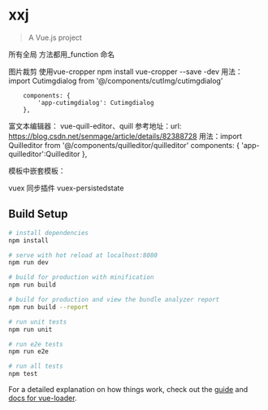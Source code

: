 # xxj

> A Vue.js project

所有全局 方法都用_function 命名

图片裁剪 使用vue-cropper      npm install vue-cropper --save -dev
	用法：
		import Cutimgdialog from '@/components/cutImg/cutimgdialog'
		
		components: {
	        'app-cutimgdialog': Cutimgdialog
	    },

富文本编辑器： vue-quill-editor、quill
	参考地址：url: https://blog.csdn.net/senmage/article/details/82388728
	用法：import Quilleditor from '@/components/quilleditor/quilleditor'
		components: {
	        'app-quilleditor':Quilleditor
	    },

模板中嵌套模板： <slot></slot>

vuex 同步插件 vuex-persistedstate


## Build Setup

``` bash
# install dependencies
npm install

# serve with hot reload at localhost:8080
npm run dev

# build for production with minification
npm run build

# build for production and view the bundle analyzer report
npm run build --report

# run unit tests
npm run unit

# run e2e tests
npm run e2e

# run all tests
npm test
```

For a detailed explanation on how things work, check out the [guide](http://vuejs-templates.github.io/webpack/) and [docs for vue-loader](http://vuejs.github.io/vue-loader).
